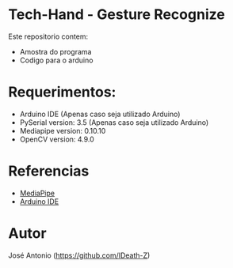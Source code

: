 # Tech-Hand - Gesture Recognize

Este repositorio contem:
* Amostra do programa
* Codigo para o arduino

# Requerimentos:
* Arduino IDE (Apenas caso seja utilizado Arduino)
* PySerial version: 3.5 (Apenas caso seja utilizado Arduino)
* Mediapipe version: 0.10.10
* OpenCV version: 4.9.0

# Referencias
* [MediaPipe](https://mediapipe.dev/)
* [Arduino IDE](https://www.arduino.cc/en/software)

# Autor

José Antonio (https://github.com/IDeath-Z)
